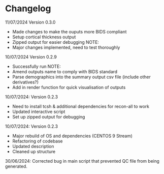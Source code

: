 # Changelog
11/07/2024
Version 0.3.0
- Made changes to make the ouputs more BIDS compliant
- Setup cortical thickness output
- Zipped output for easier debugging
NOTE:
- Major changes implemented, need to test thoroughly

10/07/2024
Version 0.2.9
- Successfully run
NOTE:
- Amend outputs name to comply with BIDS standard
- Parse demographics into the summary output csv file (include other derivatives?)
- Add in render function for quick visualisation of outputs


10/07/2024:
Version 0.2.3 

- Need to install tcsh & additional dependencies for recon-all to work
- Updated interactive script
- Set up zipped output for debugging


10/07/2024:
Version 0.2.3 

- Major rebuild of OS and dependencies (CENTOS 9 Stream)
- Refactoring of codebase
- Updated description
- Cleaned up structure

30/06/2024:
Corrected bug in main script that prevented QC file from being generated. 